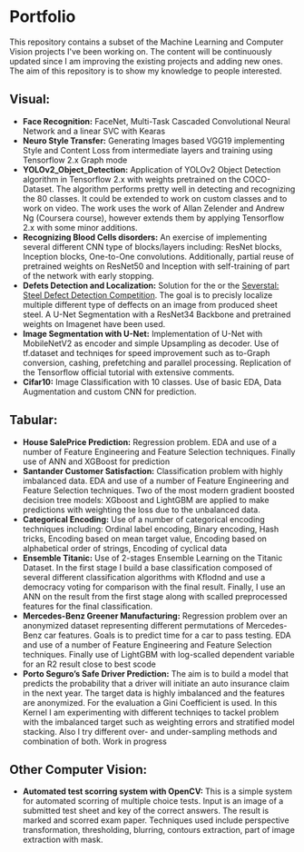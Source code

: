 # Portfolio
This repository contains a subset of the Machine Learning and Computer Vision projects I've been working on. 
The content will be continuously updated since I am improving the existing projects and adding new ones.
The aim of this repository is to show my knowledge to people interested.

## Visual:
* **Face Recognition:** FaceNet, Multi-Task Cascaded Convolutional Neural Network and a linear SVC with Kearas
* **Neuro Style Transfer:** Generating Images based VGG19 implementing Style and Content Loss from intermediate layers and training using  Tensorflow 2.x Graph mode
* **YOLOv2_Object_Detection:** Application of YOLOv2 Object Detection algorithm in Tensorflow 2.x with weights pretrained on the COCO-Dataset. The algorithm performs pretty well in detecting and recognizing the 80 classes. It could be extended to work on custom classes and to work on video. The work uses the work of Allan Zelender and Andrew Ng (Coursera course), however extends them by applying Tensorflow 2.x with some minor additions. 
* **Recognizing Blood Cells disorders:** An exercise of implementing several different CNN type of blocks/layers including: ResNet blocks, Inception blocks, One-to-One convolutions. Additionally, partial reuse of pretrained weights on ResNet50 and Inception with self-training of part of the network with early stopping.
* **Defets Detection and Localization:** Solution for the or the [Severstal: Steel Defect Detection Competition](https://www.kaggle.com/c/severstal-steel-defect-detection). The goal is to precisly localize multiple different type of deffects on an image from produced sheet steel. A U-Net Segmentation with a ResNet34 Backbone and pretrained weights on Imagenet have been used.  
* **Image Segmentation with U-Net:** Implementation of U-Net with MobileNetV2 as encoder and simple Upsampling as decoder. Use of tf.dataset and techniqes for speed improvement such as to-Graph conversion, cashing, prefetching and parallel processing. Replication of the Tensorflow official tutorial with extensive comments.
* **Cifar10:** Image Classification with 10 classes. Use of basic EDA, Data Augmentation and custom CNN for prediction.
## Tabular:
* **House SalePrice Prediction:** Regression problem. EDA and use of a number of Feature Engineering and Feature Selection techniques. Finally use of ANN and XGBoost for prediction
* **Santander Customer Satisfaction:** Classification problem with highly imbalanced data. EDA and use of a number of Feature Engineering and Feature Selection techniques. Two of the most modern gradient boosted decision tree models: XGboost and LightGBM are applied to make predictions with weighting the loss due to the unbalanced data.
* **Categorical Encoding:** Use of a number of categorical encoding techniques including: Ordinal label encoding, Binary encoding, Hash tricks, Encoding based on mean target value, Encoding based on alphabetical order of strings, Encoding of cyclical data
* **Ensemble Titanic:** Use of 2-stages Ensemble Learning on the Titanic Dataset. In the first stage I build a base classification composed of several different classification algorithms with Kflodnd and use a democracy voting for comparison with the final result. Finally, I use an ANN on the result from the first stage along with scalled preprocessed features for the final classification.
* **Mercedes-Benz Greener Manufacturing:** Regression problem over an anonymized dataset representing different permutations of Mercedes-Benz car features. Goals is to predict time for a car to pass testing. EDA and use of a number of Feature Engineering and Feature Selection techniques. Finally use of LightGBM with log-scalled dependent variable for an R2 result close to best scode
* **Porto Seguro’s Safe Driver Prediction:** The aim is to build a model that predicts the probability that a driver will initiate an auto insurance claim in the next year. The target data is highly imbalanced and the features are anonymized. For the evaluation a Gini Coefficient is used. In this Kernel I am experimenting with different techniqes to tackel problem with the imbalanced target such as weighting errors and stratified model stacking. Also I try different over- and under-sampling methods and combination of both. Work in progress
## Other Computer Vision:
* **Automated test scorring system with OpenCV:** This is a simple system for automated scorring of multiple choice tests. Input is an image of a submitted test sheet and key of the correct answers. The result is marked and scorred exam paper. Techniques used include perspective transformation, thresholding, blurring, contours extraction, part of image extraction with mask.

